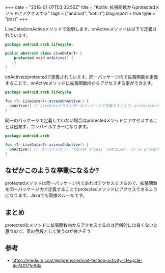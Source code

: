 +++
date = "2018-01-07T03:33:50Z"
title = "Kotlin: 拡張関数からprotectedメソッドにアクセスする"
tags = ["android", "kotlin"]
blogimport = true
type = "post"
+++

LiveDataのonActiveメソッドで説明します。onActiveメソッドは以下で定義されています。

```java
package android.arch.lifecycle;

public abstract class LiveData<T> {
    protected void onActive() {
    }
}
```

onActiveはprotectedで定義されています。同一パッケージ内で拡張関数を定義することで、onActiveメソッドに拡張関数内からアクセスする事ができます。

```kotlin
package android.arch.lifecycle

fun <T> LiveData<T>.accessOnActive() {
  onActive() // LiveDataクラスと同一のパッケージで定義することで、protectedメソッドにアクセスできる
}
```

同一のパッケージで定義していない場合はprotectedメソッドにアクセスすることは出来ず、コンパイルエラーになります。

```kotlin
package android.arch

fun <T> LiveData<T>.accessOnActive() {
  onActive() // コンパイルエラー "Cannot access 'onActive': it is protected in 'LiveData'"
}
```

## なぜかこのような挙動になるか?

protectedメソッドは同一パッケージ内であればアクセスできるので、拡張関数を同一パッケージ内で定義することでprotectedメソッドにアクセスできるようになります。Javaでも同様のルールです。

## まとめ

protectedなメソッドに拡張関数内からアクセスするのは行儀的には良くないと思うので、奥の手段として使うのが良さそう

## 参考

- https://medium.com/@dpreussler/unit-testing-activity-lifecycle-4e740f71e68a
